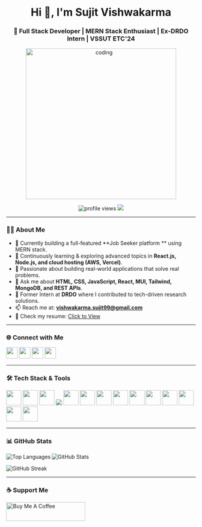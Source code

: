 <h1 align="center">Hi 👋, I'm Sujit Vishwakarma</h1>
<h3 align="center">🚀 Full Stack Developer | MERN Stack Enthusiast | Ex-DRDO Intern | VSSUT ETC'24</h3>

<p align="center">
  <img src="https://media.tenor.com/rePDfDWO3XoAAAAd/hacking.gif" alt="coding" width="400"/>
</p>

<p align="center">
  <img src="https://komarev.com/ghpvc/?username=sujitvishwakarma&label=Profile%20views&color=0e75b6&style=flat" alt="profile views" />
  <a href="https://twitter.com/sujitvi99"><img src="https://img.shields.io/twitter/follow/sujitvi99?logo=twitter&style=for-the-badge" /></a>
</p>

---

### 👨‍💻 About Me

- 🔭 Currently building a full-featured **Job Seeker platform ** using MERN stack.
- 🌱 Continuously learning & exploring advanced topics in **React.js, Node.js, and cloud hosting (AWS, Vercel)**.
- 🧠 Passionate about building real-world applications that solve real problems.
- 💬 Ask me about **HTML, CSS, JavaScript, React, MUI, Tailwind, MongoDB, and REST APIs**.
- 🏢 Former Intern at **DRDO** where I contributed to tech-driven research solutions.
- 📫 Reach me at: **vishwakarma.sujit99@gmail.com**
- 📄 Check my resume: [Click to View](https://drive.google.com/file/d/1alGgJYB_lKasZ4eMlQXnDqkjmg9qiQbd/view?usp=drive_link)

---

### 🌐 Connect with Me

<p align="left">
  <a href="https://twitter.com/sujitvi99"><img src="https://img.icons8.com/color/48/twitter--v1.png" width="30" /></a>
  <a href="https://linkedin.com/in/sujit-vishwakarma-8b1381212"><img src="https://img.icons8.com/color/48/linkedin.png" width="30" /></a>
  <a href="https://instagram.com/sujit5256"><img src="https://img.icons8.com/fluency/48/instagram-new.png" width="30" /></a>
  <a href="https://www.hackerrank.com/sujitv257"><img src="https://img.icons8.com/windows/48/hackerrank.png" width="30" /></a>
</p>

---

### 🛠️ Tech Stack & Tools

<p align="left">
  <img src="https://img.icons8.com/color/48/html-5--v1.png" width="40"/>
  <img src="https://img.icons8.com/color/48/css3.png" width="40"/>
  <img src="https://img.icons8.com/color/48/javascript--v1.png" width="40"/>
  <img src="https://img.icons8.com/offices/40/react.png"/>
  <img src="https://img.icons8.com/color/48/nodejs.png" width="40"/>
  <img src="https://img.icons8.com/color/48/mongodb.png" width="40"/>
  <img src="https://img.icons8.com/color/48/git.png" width="40"/>
  <img src="https://img.icons8.com/color/48/redux.png" width="40"/>
  <img src="https://img.icons8.com/color/48/bootstrap.png" width="40"/>
  <img src="https://img.icons8.com/color/48/tailwind_css.png" width="40"/>
  <img src="https://img.icons8.com/color/48/material-ui.png" width="40"/>
  <img src="https://img.icons8.com/external-tal-revivo-color-tal-revivo/48/external-heroku-cloud-platform-as-a-service-supporting-several-programming-languages-logo-color-tal-revivo.png" width="40"/>
  <img src="https://img.icons8.com/color/48/aws.png" width="40"/>
  <img src="https://upload.wikimedia.org/wikipedia/commons/2/21/Matlab_Logo.png" width="40"/>
</p>

---

### 📊 GitHub Stats

<p>
  <img align="left" src="https://github-readme-stats.vercel.app/api/top-langs?username=sujitvishwakarma&show_icons=true&locale=en&layout=compact" alt="Top Languages" />
</p>

<p>
  <img align="center" src="https://github-readme-stats.vercel.app/api?username=sujitvishwakarma&show_icons=true&locale=en" alt="GitHub Stats" />
</p>

<p>
  <img align="center" src="https://github-readme-streak-stats.herokuapp.com/?user=sujitvishwakarma&" alt="GitHub Streak" />
</p>

---

### ☕ Support Me

<p>
  <a href="https://www.buymeacoffee.com/SujitVishwakarma">
    <img src="https://cdn.buymeacoffee.com/buttons/v2/default-yellow.png" height="50" width="210" alt="Buy Me A Coffee"/>
  </a>
</p>
